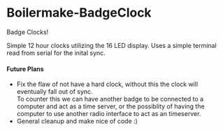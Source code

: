 Boilermake-BadgeClock
=====================

Badge Clocks!

Simple 12 hour clocks utilizing the 16 LED display.
Uses a simple terminal read from serial for the inital sync.

#### Future Plans

- Fix the flaw of not have a hard clock, without this the clock will eventually fall out of sync.  
    To counter this we can have another badge to be connected to a computer and act as a time server, or the possiblity of having the computer to use another radio interface to act as an timeserver.
- General cleanup and make nice of code :)
